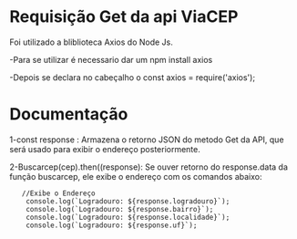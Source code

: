 ﻿# Requisição Get da api ViaCEP

 Foi utilizado a bliblioteca Axios do Node Js.
 
 -Para se utilizar é necessario dar um npm install axios
 
 -Depois se declara no cabeçalho o const axios = require('axios');

 # Documentação

 1-const response : Armazena o retorno JSON do metodo Get da API, que será usado para exibir o endereço posteriormente.
 
 2-Buscarcep(cep).then((response): Se ouver retorno do response.data da função buscarcep, ele exibe o endereço com os comandos abaixo:
 
 
       //Exibe o Endereço
        console.log(`Logradouro: ${response.logradouro}`);
        console.log(`Logradouro: ${response.bairro}`);
        console.log(`Logradouro: ${response.localidade}`);
        console.log(`Logradouro: ${response.uf}`);
 
 
